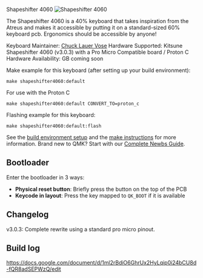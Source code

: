 Shapeshifter 4060
![Shapeshifter 4060](#TODO)

The Shapeshifter 4060 is a 40% keyboard that takes inspiration from the Atreus and makes it accessible by putting it on a standard-sized 60% keyboard pcb. Ergonomics should be accessible by anyone!

Keyboard Maintainer: [Chuck Lauer Vose](https://github.com/vosechu)
Hardware Supported: Kitsune Shapeshifter 4060 (v3.0.3) with a Pro Micro Compatible board / Proton C
Hardware Availability: GB coming soon

Make example for this keyboard (after setting up your build environment):

    make shapeshifter4060:default
    
For use with the Proton C
    
    make shapeshifter4060:default CONVERT_TO=proton_c
    
Flashing example for this keyboard:

    make shapeshifter4060:default:flash
    
See the [build environment setup](https://docs.qmk.fm/#/getting_started_build_tools) and the [make instructions](https://docs.qmk.fm/#/getting_started_make_guide) for more information. Brand new to QMK? Start with our [Complete Newbs Guide](https://docs.qmk.fm/#/newbs).

## Bootloader

Enter the bootloader in 3 ways:

-   **Physical reset button**: Briefly press the button on the top of the PCB
-   **Keycode in layout**: Press the key mapped to `QK_BOOT` if it is available

## Changelog

v3.0.3: Complete rewrite using a standard pro micro pinout.

## Build log

https://docs.google.com/document/d/1ml2rBdiO6GhrUx2HyLqip0i24bCU8d-fQR8adSEPWzQ/edit
